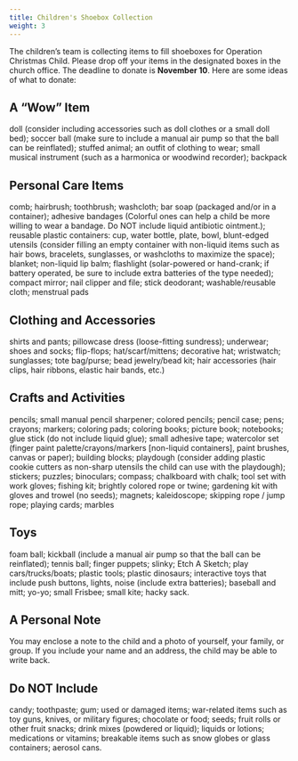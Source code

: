 ```yaml
---
title: Children's Shoebox Collection
weight: 3
---
```


The children’s team is collecting items to fill shoeboxes for Operation Christmas Child.  Please drop off your items in the designated boxes in the church office.  The deadline to donate is **November 10**.  Here are some ideas of what to donate:   






## A “Wow” Item  
doll (consider including accessories such as doll clothes or a small doll bed); soccer ball (make sure to include a manual air pump so that the ball can be reinflated); stuffed animal; an outfit of clothing to wear; small musical instrument (such as a harmonica or woodwind recorder); backpack
 
## Personal Care Items  
comb; hairbrush; toothbrush; washcloth; bar soap (packaged and/or in a container); adhesive bandages (Colorful ones can help a child be more willing to wear a bandage. Do NOT include liquid antibiotic ointment.); reusable plastic containers: cup, water bottle, plate, bowl, blunt-edged utensils (consider filling an empty container with non-liquid items such as hair bows, bracelets, sunglasses, or washcloths to maximize the space); blanket; non-liquid lip balm; flashlight (solar-powered or hand-crank; if battery operated, be sure to include extra batteries of the type needed); compact mirror; nail clipper and file; stick deodorant; washable/reusable cloth; menstrual pads
 
## Clothing and Accessories   
shirts and pants; pillowcase dress (loose-fitting sundress); underwear; shoes and socks; flip-flops; hat/scarf/mittens; decorative hat; wristwatch; sunglasses; tote bag/purse; bead jewelry/bead kit; hair accessories (hair clips, hair ribbons, elastic hair bands, etc.)
 
## Crafts and Activities  
pencils; small manual pencil sharpener; colored pencils; pencil case; pens; crayons; markers; coloring pads; coloring books; picture book; notebooks; glue stick (do not include liquid glue); small adhesive tape; watercolor set (finger paint palette/crayons/markers [non-liquid containers], paint brushes, canvas or paper); building blocks; playdough (consider adding plastic cookie cutters as non-sharp utensils the child can use with the playdough); stickers; puzzles; binoculars; compass; chalkboard with chalk; tool set with work gloves; fishing kit; brightly colored rope or twine; gardening kit with gloves and trowel (no seeds); magnets; kaleidoscope; skipping rope / jump rope; playing cards; marbles
 
## Toys   
foam ball; kickball (include a manual air pump so that the ball can be reinflated); tennis ball; finger puppets; slinky; Etch A Sketch; play cars/trucks/boats; plastic tools; plastic dinosaurs; interactive toys that include push buttons, lights, noise (include extra batteries); baseball and mitt; yo-yo; small Frisbee; small kite; hacky sack.  


## A Personal Note  
You may enclose a note to the child and a photo of yourself, your family, or group. If you include your name and an address, the child may be able to write back.

## Do NOT Include  
candy; toothpaste; gum; used or damaged items; war-related items such as toy guns, knives, or military figures; chocolate or food; seeds; fruit rolls or other fruit snacks; drink mixes (powdered or liquid); liquids or lotions; medications or vitamins; breakable items such as snow globes or glass containers; aerosol cans.